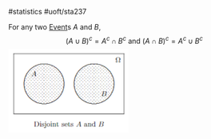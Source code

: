 #statistics #uoft/sta237 

For any two [Event](Event.md)s $A$ and $B$, $$(A\cup B)^{c}=A^{c}\cap B^{c} \text{ and }(A\cap B)^{c}=A^{c}\cup B^{c}$$
![Pasted image 20231025192038](Attachments/Pasted%20image%2020231025192038.png)

